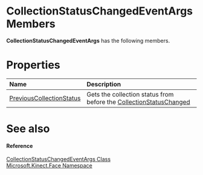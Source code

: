 CollectionStatusChangedEventArgs Members  
========================================  

**CollectionStatusChangedEventArgs** has the following members.  

<span id="publicpropertiesSection"></span>

Properties  
==========  

<table>
<colgroup>
<col width="30%" />
<col width="60%" />
</colgroup>
<thead>
<tr class="header">
<th align="left">Name</th>
<th align="left">Description</th>
</tr>
</thead>
<tbody>
<tr class="odd">
<td align="left"><a href="Properties/PreviousCollectionStatus.md">PreviousCollectionStatus</a></td>
<td align="left">Gets the collection status from before the <a href="../FaceModelBuilder_Class/Events/CollectionStatusChanged.md">CollectionStatusChanged</a></td>
</tr>
</tbody>
</table>

<span id="ID4EK"></span>

See also  
========  

<span id="ID4EM"></span>
#### Reference  

[CollectionStatusChangedEventArgs Class](../CollectionStatusChangedEve.md)  
 [Microsoft.Kinect.Face Namespace](../../Kinect.Face.md)  



<!--Please do not edit the data in the comment block below.-->
<!--
TOCTitle : CollectionStatusChangedEventArgs Members
RLTitle : CollectionStatusChangedEventArgs Members
KeywordF : Microsoft.Kinect.Face.CollectionStatusChangedEventArgs
KeywordF : CollectionStatusChangedEventArgs
KeywordK : CollectionStatusChangedEventArgs class
KeywordK : CollectionStatusChangedEventArgs class, all members
KeywordK : Microsoft.Kinect.Face.CollectionStatusChangedEventArgs class
HelpPriority : 1
KeywordA : AllMembers.T:Microsoft.Kinect.Face.CollectionStatusChangedEventArgs
AssetID : AllMembers.T:Microsoft.Kinect.Face.CollectionStatusChangedEventArgs
Locale : en-us
CommunityContent : 1
TargetOS : Windows
TopicType : kbSyntax
DocSet : K4Wv2
ProjType : K4Wv2Proj
Technology : Kinect for Windows
Product : Kinect for Windows SDK v2
productversion : 20
-->
